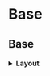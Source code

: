 # Base

## Base

<details><summary><strong>Layout</strong></summary>

## Layout

| class name      | define        | equals                           |
| --------------- | ------------- | -------------------------------- |
| `.flex `        | the flex box  | [display: flex;](#flex)          |
| `.flex.around`  | space around  | `justify-content: space-around;` |
| `.flex.center`  | center        | `justify-content: center;`       |
| `.flex.start`   | start         | `justify-content: flex-start;`   |
| `.flex.end`     | end           | `justify-content: flex-end;`     |
| `.flex.top`     | top           | `align-items: flex-start;`       |
| `.flex.bottom`  | bottom        | `align-items: flex-end;`         |
| `.grid`         | display grid  | `display: grid;`                 |
| `.inline-grid`  | inline grid   | `display: inline-grid;`          |
| `.block`        | display block | `display: block;`                |
| `.inline-block` | inline block  | `display: inline-block;`         |
| `.align-top`    | vertical top  | `vertical-align: top;`           |
| `.auto`         | margin auto   | `margin: auto;`                  |

### .flex

```css
.flex {
  display: flex;
  justify-content: space-between;
  align-items: center;
  flex-wrap: wrap;
}
```

## Image

| class name     | define        | equals                 |
| -------------- | ------------- | ---------------------- |
| `.img-cover`   | image cover   | `object-fit: cover;`   |
| `.img-contain` | image contain | `object-fit: contain;` |

## Text

| class name      | define             | equals                 |
| --------------- | ------------------ | ---------------------- |
| `.center`       | text align center  | `text-align: center;`  |
| `.text-right`   | text align right   | `text-align: right;`   |
| `.text-justify` | text align justify | `text-align: justify;` |
| `.bold`         | font weight bold   | `font-weight: bold;`   |
| `.bolder`       | font weight bolder | `font-weight: bolder;` |

## Cursor

| class name | define         | equals             |
| ---------- | -------------- | ------------------ |
| `.pointer` | cursor pointer | `cursor: pointer;` |

## Transition

```
# pub.config:
transition-duration: `valueList.times`
transition-delay: `valueList.times`
```

| class name           | define          | equals                                |
| -------------------- | --------------- | ------------------------------------- |
| `.transition`        | transition      | `transition: all linear 150ms;`       |
| `.transition.linear` | timing-function | `transition-timing-function: linear;` |
| `.transition.dr100`  | duration        | `transition-duration: 100ms;`         |
| `.transition.dl100`  | delay           | `transition-delay: 100ms;`            |

## Border

```
# pub.config:
border-width: `valueList.borderWidth`
border-color: `valueList.color`
border-radius: `valueList.borderRadius`
```

| class name       | define        | equals                    |
| ---------------- | ------------- | ------------------------- |
| `.border`        | border        | `border: 1px solid #ddd;` |
| `.border.dotted` | border style  | `border-style: dotted;`   |
| `.bdw2`          | border width  | `border-width: 2px;`      |
| `.bdc7`          | border color  | `border-color: #777;`     |
| `.bdr999`        | border radius | `border-radius: 999px;`   |

# Color

## Color

```
# pub.config:
color: `valueList.color`
background-color: `valueList.color`
```

| class name | define           | equals                       |
| ---------- | ---------------- | ---------------------------- |
| `.c2`      | color            | `color: #222;`               |
| `.bgcf8`   | background color | `background-color: #f8f8f8;` |

# Space

## Box Space ( margin and padding )

Formal syntax

> . _postion_ [ *direction* ] _value_

_postion_

- m -> margin
- p -> padding

_direction_

- l -> left
- r -> right
- t -> top
- b -> bottom
- x -> left right
- y -> top bottom

_value_

```
# pub.config:
space: `valueList.boxSpace`
```

| class name | define                  | equals                                     |
| ---------- | ----------------------- | ------------------------------------------ |
| `.m5`      | margin 5px              | `margin: 5px;`                             |
| `.ml8`     | margin left 8px         | `margin-left: 8px;`                        |
| `.px10`    | padding horizontal 10px | `padding-left: 10px; padding-right: 10px;` |
| `.my15`    | margin vertical 15px    | `margin-top: 15px; margin-bottom: 15px;`   |

## Box Side ( width and height )

```
# pub.config:
side: `valueList.boxSide`
```

| class name | define | equals                       |
| ---------- | ------ | ---------------------------- |
| `.w100`    | width  | `width: 100px;`              |
| `.h60`     | height | `height: 60px;`              |
| `.sq60`    | square | `width: 100px;height: 60px;` |

## Ratio ( width / height percentage )

```
# pub.config:
ratio: `valueList.ratio`
```

| class name | define            | equals         |
| ---------- | ----------------- | -------------- |
| `.wp10`    | width percentage  | `width: 10%;`  |
| `.hp30`    | height percentage | `height: 30%;` |

# Typeset

## font-size

```
# pub.config:
font-size: `valueList.fontSize`
```

| class name | define    | equals             |
| ---------- | --------- | ------------------ |
| `.fz12`    | font size | `font-size: 12px;` |
| `.fw1`    | font weight | `font-weight: 100;` |
